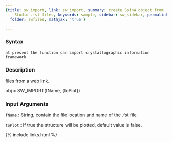 ```yaml
---
{title: sw_import, link: sw_import, summary: create SpinW object from .cif and FullProf
    Studio .fst files, keywords: sample, sidebar: sw_sidebar, permalink: sw_import.html,
  folder: swfiles, mathjax: 'true'}

---
```


### Syntax

`at present the function can import crystallographic information framework`

### Description

files from a web link.
 
obj = SW_IMPORT(fName, {toPlot})
 

### Input Arguments

`fName`
: String, contain the file location and name of the .fst file.

`toPlot`
: If true the structure will be plotted, default value is false.

{% include links.html %}
